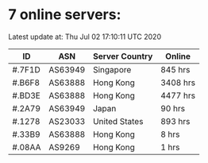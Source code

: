 # 7 online servers:

Latest update at: Thu Jul 02 17:10:11 UTC 2020

| ID | ASN | Server Country | Online |
| -- | --- | -------------- | ------ |
| #.7F1D | AS63949 | Singapore | 845 hrs |
| #.B6F8 | AS63888 | Hong Kong | 3408 hrs |
| #.BD3E | AS63888 | Hong Kong | 4477 hrs |
| #.2A79 | AS63949 | Japan | 90 hrs |
| #.1278 | AS23033 | United States | 893 hrs |
| #.33B9 | AS63888 | Hong Kong | 8 hrs |
| #.08AA | AS9269 | Hong Kong | 1 hrs |

